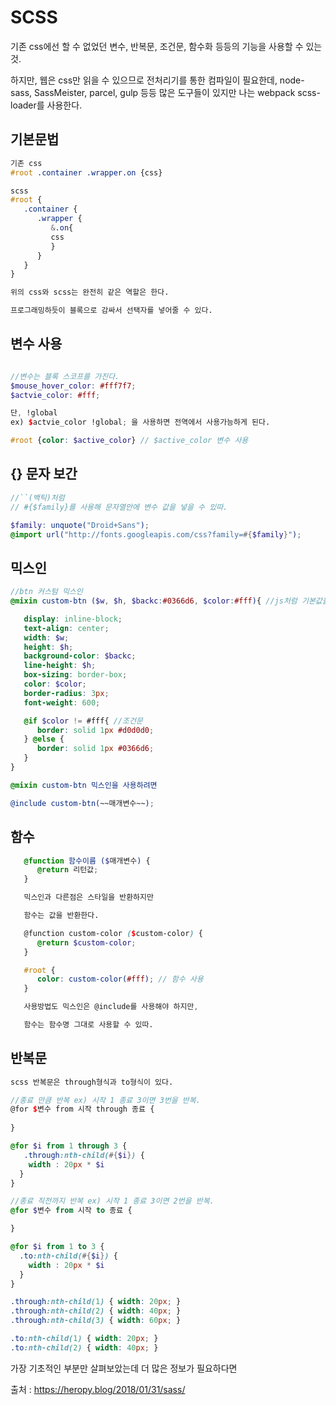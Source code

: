 # SCSS

기존 css에선 할 수 없었던 변수, 반복문, 조건문, 함수화 등등의 기능을 사용할 수 있는 것.

하지만, 웹은 css만 읽을 수 있으므로 전처리기를 통한 컴파일이 필요한데,
node-sass, SassMeister, parcel, gulp 등등 많은 도구들이 있지만
나는 webpack scss-loader를 사용한다.

## 기본문법
```scss
기존 css
#root .container .wrapper.on {css}

scss
#root {
   .container {
      .wrapper {
         &.on{
         css
         }
      }
   }
}

위의 css와 scss는 완전히 같은 역할은 한다.

프로그래밍하듯이 블록으로 감싸서 선택자를 넣어줄 수 있다.
```

## 변수 사용
```scss

//변수는 블록 스코프를 가진다.
$mouse_hover_color: #fff7f7;
$actvie_color: #fff;

단, !global
ex) $actvie_color !global; 을 사용하면 전역에서 사용가능하게 된다.

#root {color: $active_color} // $active_color 변수 사용
```

## {} 문자 보간

```scss
//``(백틱)처럼 
// #{$family}를 사용해 문자열안에 변수 값을 넣을 수 있따.

$family: unquote("Droid+Sans");
@import url("http://fonts.googleapis.com/css?family=#{$family}");

```

## 믹스인
```scss
//btn 커스텀 믹스인
@mixin custom-btn ($w, $h, $backc:#0366d6, $color:#fff){ //js처럼 기본값을 넣어줄 수 있다.

   display: inline-block;
   text-align: center;
   width: $w;
   height: $h;
   background-color: $backc;
   line-height: $h;
   box-sizing: border-box;
   color: $color;
   border-radius: 3px;
   font-weight: 600;

   @if $color != #fff{ //조건문
      border: solid 1px #d0d0d0;
   } @else {
      border: solid 1px #0366d6;
   }
}

@mixin custom-btn 믹스인을 사용하려면

@include custom-btn(~~매개변수~~);
```

## 함수 
```scss
   @function 함수이름 ($매개변수) {
      @return 리턴값;
   }

   믹스인과 다른점은 스타일을 반환하지만

   함수는 값을 반환한다.

   @function custom-color ($custom-color) {
      @return $custom-color;
   }

   #root {
      color: custom-color(#fff); // 함수 사용
   }

   사용방법도 믹스인은 @include를 사용해야 하지만,

   함수는 함수명 그대로 사용할 수 있따.

```

## 반복문 

```scss
scss 반복문은 through형식과 to형식이 있다.

//종료 만큼 반복 ex) 시작 1 종료 3이면 3번을 반복.
@for $변수 from 시작 through 종료 {
   
}

@for $i from 1 through 3 {
   .through:nth-child(#{$i}) {
    width : 20px * $i
  }
}

//종료 직전까지 반복 ex) 시작 1 종료 3이면 2번을 반복.
@for $변수 from 시작 to 종료 {

}

@for $i from 1 to 3 {
  .to:nth-child(#{$i}) {
    width : 20px * $i
  }
}

.through:nth-child(1) { width: 20px; }
.through:nth-child(2) { width: 40px; }
.through:nth-child(3) { width: 60px; }

.to:nth-child(1) { width: 20px; }
.to:nth-child(2) { width: 40px; }

```

가장 기초적인 부분만 살펴보았는데 더 많은 정보가 필요하다면

출처 : https://heropy.blog/2018/01/31/sass/